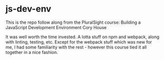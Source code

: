 js-dev-env
==========

This is the repo follow along from the PluralSight course:  Building a JavaScript Development Environment
Cory House

It was well worth the time invested.  A lotta stuff on npm and webpack, along with linting, testing, etc.
Except for the webpack stuff which was new for me, I had some familiarity with the rest - however this course 
tied it all together in a nice fashion.  

 

